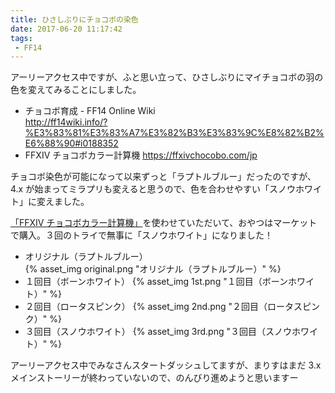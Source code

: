 ```yaml
---
title: ひさしぶりにチョコボの染色
date: 2017-06-20 11:17:42
tags:
 - FF14
---
```


アーリーアクセス中ですが、ふと思い立って、ひさしぶりにマイチョコボの羽の色を変えてみることにしました。

- チョコボ育成 - FF14 Online Wiki    
  http://ff14wiki.info/?%E3%83%81%E3%83%A7%E3%82%B3%E3%83%9C%E8%82%B2%E6%88%90#i0188352
- FFXIV チョコボカラー計算機
  https://ffxivchocobo.com/jp

チョコボ染色が可能になって以来ずっと「ラプトルブルー」だったのですが、4.x が始まってミラプリも変えると思うので、色を合わせやすい「スノウホワイト」に変えました。

[「FFXIV チョコボカラー計算機」](https://ffxivchocobo.com/jp)を使わせていただいて、おやつはマーケットで購入。３回のトライで無事に「スノウホワイト」になりました！

- オリジナル（ラプトルブルー）   
  {% asset_img original.png "オリジナル（ラプトルブルー）" %}
- １回目（ボーンホワイト）
  {% asset_img 1st.png "１回目（ボーンホワイト）" %}
- ２回目（ロータスピンク）
  {% asset_img 2nd.png "２回目（ロータスピンク）" %}
- ３回目（スノウホワイト）
  {% asset_img 3rd.png "３回目（スノウホワイト）" %}

アーリーアクセス中でみなさんスタートダッシュしてますが、まりすはまだ 3.x メインストーリーが終わっていないので、のんびり進めようと思いますー
